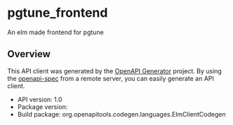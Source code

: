 # pgtune_frontend
An elm made frontend for pgtune

## Overview
This API client was generated by the [OpenAPI Generator](https://openapi-generator.tech) project. By using the [openapi-spec](https://github.com/OAI/OpenAPI-Specification) from a remote server, you can easily generate an API client.

- API version: 1.0
- Package version: 
- Build package: org.openapitools.codegen.languages.ElmClientCodegen

